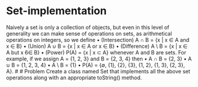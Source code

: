 # Set-implementation
Naively a set is only a collection of objects, but even in this level of generality we can make sense of operations on sets, as arithmetical operations on integers, so we define • (Intersection) A ∩ B = {x | x ∈ A and x ∈ B} • (Union) A ∪ B = {x | x ∈ A or x ∈ B} • (Difference) A \ B = {x | x ∈ A but x 6∈ B} • (Power) P(A) = {x | x ⊂ A} whenever A and B are sets. For example, if we assign A = {1, 2, 3} and B = {2, 3, 4} then • A ∩ B = {2, 3} • A ∪ B = {1, 2, 3, 4} • A \ B = {1} • P(A) = {∅, {1}, {2}, {3}, {1, 2}, {1, 3}, {2, 3}, A}. #   # Problem
Create a class named Set that implements all the above set operations along with an appropriate toString() method. 
